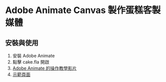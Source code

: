 # Adobe Animate Canvas 製作蛋糕客製媒體

## 安裝與使用
1. 安裝 Adobe Animate 
2. 點擊 cake.fla 開啟
3. [Adobe Animate 的操作教學影片](https://www.youtube.com/playlist?list=PLUjcjbRr6ei5X5czXCZXAZZmwAruRAde8)
4. [示範頁面](https://idben.github.io/cake_make_01/)